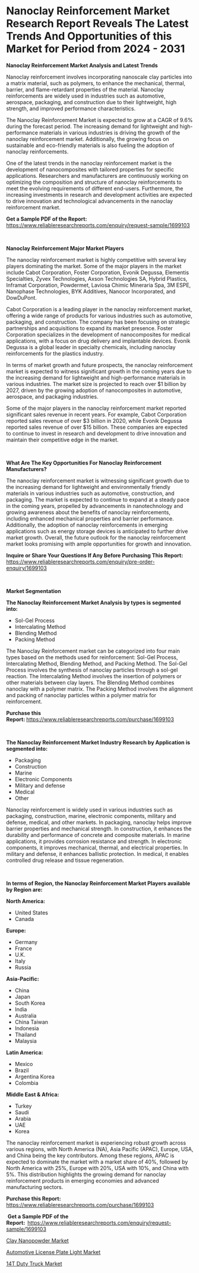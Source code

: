 <p><h1>Nanoclay Reinforcement Market Research Report Reveals The Latest Trends And Opportunities of this Market for Period from 2024 - 2031</h1></p><p><strong>Nanoclay Reinforcement Market Analysis and Latest Trends</strong></p>
<p><p>Nanoclay reinforcement involves incorporating nanoscale clay particles into a matrix material, such as polymers, to enhance the mechanical, thermal, barrier, and flame-retardant properties of the material. Nanoclay reinforcements are widely used in industries such as automotive, aerospace, packaging, and construction due to their lightweight, high strength, and improved performance characteristics.</p><p>The Nanoclay Reinforcement Market is expected to grow at a CAGR of 9.6% during the forecast period. The increasing demand for lightweight and high-performance materials in various industries is driving the growth of the nanoclay reinforcement market. Additionally, the growing focus on sustainable and eco-friendly materials is also fueling the adoption of nanoclay reinforcements.</p><p>One of the latest trends in the nanoclay reinforcement market is the development of nanocomposites with tailored properties for specific applications. Researchers and manufacturers are continuously working on optimizing the composition and structure of nanoclay reinforcements to meet the evolving requirements of different end-users. Furthermore, the increasing investments in research and development activities are expected to drive innovation and technological advancements in the nanoclay reinforcement market.</p></p>
<p><strong>Get a Sample PDF of the Report:&nbsp;</strong> <a href="https://www.reliableresearchreports.com/enquiry/request-sample/1699103">https://www.reliableresearchreports.com/enquiry/request-sample/1699103</a></p>
<p>&nbsp;</p>
<p><strong>Nanoclay Reinforcement Major Market Players</strong></p>
<p><p>The nanoclay reinforcement market is highly competitive with several key players dominating the market. Some of the major players in the market include Cabot Corporation, Foster Corporation, Evonik Degussa, Elementis Specialties, Zyvex Technologies, Axson Technologies SA, Hybrid Plastics, Inframat Corporation, Powdermet, Laviosa Chimic Mineraria Spa, 3M ESPE, Nanophase Technologies, BYK Additives, Nanocor Incorporated, and DowDuPont.</p><p>Cabot Corporation is a leading player in the nanoclay reinforcement market, offering a wide range of products for various industries such as automotive, packaging, and construction. The company has been focusing on strategic partnerships and acquisitions to expand its market presence. Foster Corporation specializes in the development of nanocomposites for medical applications, with a focus on drug delivery and implantable devices. Evonik Degussa is a global leader in specialty chemicals, including nanoclay reinforcements for the plastics industry.</p><p>In terms of market growth and future prospects, the nanoclay reinforcement market is expected to witness significant growth in the coming years due to the increasing demand for lightweight and high-performance materials in various industries. The market size is projected to reach over $1 billion by 2027, driven by the growing adoption of nanocomposites in automotive, aerospace, and packaging industries.</p><p>Some of the major players in the nanoclay reinforcement market reported significant sales revenue in recent years. For example, Cabot Corporation reported sales revenue of over $3 billion in 2020, while Evonik Degussa reported sales revenue of over $15 billion. These companies are expected to continue to invest in research and development to drive innovation and maintain their competitive edge in the market.</p></p>
<p>&nbsp;</p>
<p><strong>What Are The Key Opportunities For Nanoclay Reinforcement Manufacturers?</strong></p>
<p><p>The nanoclay reinforcement market is witnessing significant growth due to the increasing demand for lightweight and environmentally friendly materials in various industries such as automotive, construction, and packaging. The market is expected to continue to expand at a steady pace in the coming years, propelled by advancements in nanotechnology and growing awareness about the benefits of nanoclay reinforcements, including enhanced mechanical properties and barrier performance. Additionally, the adoption of nanoclay reinforcements in emerging applications such as energy storage devices is anticipated to further drive market growth. Overall, the future outlook for the nanoclay reinforcement market looks promising with ample opportunities for growth and innovation.</p></p>
<p><strong>Inquire or Share Your Questions If Any Before Purchasing This Report:</strong> <a href="https://www.reliableresearchreports.com/enquiry/pre-order-enquiry/1699103">https://www.reliableresearchreports.com/enquiry/pre-order-enquiry/1699103</a></p>
<p>&nbsp;</p>
<p><strong>Market Segmentation</strong></p>
<p><strong>The Nanoclay Reinforcement Market Analysis by types is segmented into:</strong></p>
<p><ul><li>Sol-Gel Process</li><li>Intercalating Method</li><li>Blending Method</li><li>Packing Method</li></ul></p>
<p><p>The Nanoclay Reinforcement market can be categorized into four main types based on the methods used for reinforcement: Sol-Gel Process, Intercalating Method, Blending Method, and Packing Method. The Sol-Gel Process involves the synthesis of nanoclay particles through a sol-gel reaction. The Intercalating Method involves the insertion of polymers or other materials between clay layers. The Blending Method combines nanoclay with a polymer matrix. The Packing Method involves the alignment and packing of nanoclay particles within a polymer matrix for reinforcement.</p></p>
<p><strong>Purchase this Report:&nbsp;</strong><a href="https://www.reliableresearchreports.com/purchase/1699103">https://www.reliableresearchreports.com/purchase/1699103</a></p>
<p>&nbsp;</p>
<p><strong>The Nanoclay Reinforcement Market Industry Research by Application is segmented into:</strong></p>
<p><ul><li>Packaging</li><li>Construction</li><li>Marine</li><li>Electronic Components</li><li>Military and defense</li><li>Medical</li><li>Other</li></ul></p>
<p><p>Nanoclay reinforcement is widely used in various industries such as packaging, construction, marine, electronic components, military and defense, medical, and other markets. In packaging, nanoclay helps improve barrier properties and mechanical strength. In construction, it enhances the durability and performance of concrete and composite materials. In marine applications, it provides corrosion resistance and strength. In electronic components, it improves mechanical, thermal, and electrical properties. In military and defense, it enhances ballistic protection. In medical, it enables controlled drug release and tissue regeneration.</p></p>
<p>&nbsp;</p>
<p><strong>In terms of Region, the Nanoclay Reinforcement Market Players available by Region are:</strong></p>
<p>
    <p> <strong> North America: </strong>
        <ul>
            <li>United States</li>
            <li>Canada</li>
        </ul>
        </p> 
    <p> <strong> Europe: </strong>
        <ul>
            <li>Germany</li>
            <li>France</li>
            <li>U.K.</li>
            <li>Italy</li>
            <li>Russia</li>
        </ul>
        </p> 
    <p> <strong> Asia-Pacific: </strong>
        <ul>
            <li>China</li>
            <li>Japan</li>
            <li>South Korea</li>
            <li>India</li>
            <li>Australia</li>
            <li>China Taiwan</li>
            <li>Indonesia</li>
            <li>Thailand</li>
            <li>Malaysia</li>
        </ul>
        </p> 
    <p> <strong> Latin America: </strong>
        <ul>
            <li>Mexico</li>
            <li>Brazil</li>
            <li>Argentina Korea</li>
            <li>Colombia</li>
        </ul>
        </p> 
    <p> <strong> Middle East & Africa: </strong>
        <ul>
            <li>Turkey</li>
            <li>Saudi</li>
            <li>Arabia</li>
            <li>UAE</li>
            <li>Korea</li>
        </ul>
    </p>
    </p>
<p><p>The nanoclay reinforcement market is experiencing robust growth across various regions, with North America (NA), Asia Pacific (APAC), Europe, USA, and China being the key contributors. Among these regions, APAC is expected to dominate the market with a market share of 40%, followed by North America with 25%, Europe with 20%, USA with 10%, and China with 5%. This distribution highlights the growing demand for nanoclay reinforcement products in emerging economies and advanced manufacturing sectors.</p></p>
<p><strong>Purchase this Report: </strong><a href="https://www.reliableresearchreports.com/purchase/1699103">https://www.reliableresearchreports.com/purchase/1699103</a></p>
<p>&nbsp;<strong>Get a Sample PDF of the Report:&nbsp;&nbsp;</strong><a href="https://www.reliableresearchreports.com/enquiry/request-sample/1699103">https://www.reliableresearchreports.com/enquiry/request-sample/1699103</a></p>
<p><strong></strong></p>
<p><p><a href="https://view.publitas.com/reportprime-1/clay-nanopowder-market-share-market-new-trends-analysis-report-by-type-by-application-by-end-use-by-region-and-segment-forecasts-2023-2030/">Clay Nanopowder Market</a></p><p><a href="https://view.publitas.com/reportprime-1/automotive-license-plate-light-market-dynamics-2023-2030-also-about-its-market-trends-projections-and-opportunities/">Automotive License Plate Light Market</a></p><p><a href="https://view.publitas.com/reportprime-1/14t-duty-truck-market-research-report-forecasted-for-period-from-2023-2030-by-market-type-market-application-and-region/">14T Duty Truck Market</a></p></p>